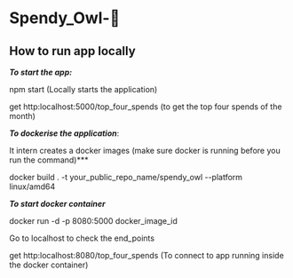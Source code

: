 # Spendy_Owl-🐣

## How to run app locally 


 ***To start the app:***
 
  npm start (Locally starts the application)
  
  get http:localhost:5000/top_four_spends (to get the top four spends of the month)
  
  

***To dockerise the application***:

It intern creates a docker images  (make sure docker is running before you run the command)***

docker build . -t your_public_repo_name/spendy_owl --platform linux/amd64
 
 
 
***To start docker container***
 
docker run -d -p 8080:5000 docker_image_id  

Go to localhost to check the end_points

get http:localhost:8080/top_four_spends (To connect to app running inside the docker container)



